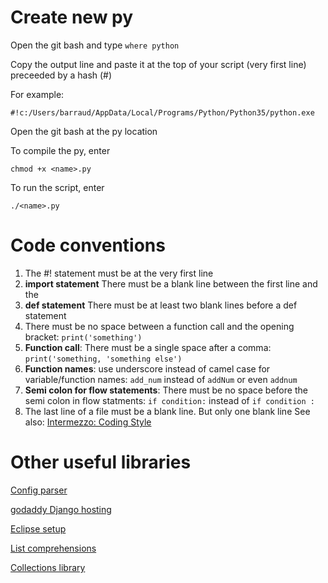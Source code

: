 # Create new py

Open the git bash and type `where python`

Copy the output line and paste it at the top of your script (very first line) preceeded by a hash (#)

For example:
```
#!c:/Users/barraud/AppData/Local/Programs/Python/Python35/python.exe
```
Open the git bash at the py location

To compile the py, enter

```
chmod +x <name>.py
```

To run the script, enter

```
./<name>.py
```


# Code conventions
1. The #! statement must be at the very first line
2. <b>import statement</b> There must be a blank line between the first line and the
3. <b>def statement</b> There must be at least two blank lines before a def statement
4. There must be no space between a function call and the opening bracket: ```print('something')```
5. <b>Function call</b>: There must be a single space after a comma: ```print('something, 'something else')```
6. <b>Function names</b>: use underscore instead of camel case for variable/function names: ```add_num``` instead of ```addNum``` or even ```addnum```
7. <b>Semi colon for flow statements</b>: There must be no space before the semi colon in flow statments: ```if condition:``` instead of ```if condition :```
8. The last line of a file must be a blank line. But only one blank line
See also: [Intermezzo: Coding Style](https://docs.python.org/2/tutorial/controlflow.html#intermezzo-coding-style)

# Other useful libraries
[Config parser](https://docs.python.org/3/library/configparser.html)

[godaddy Django hosting](https://in.godaddy.com/pro/one-click-installation/django)

[Eclipse setup](http://www.vogella.com/tutorials/Python/article.html)

[List comprehensions](http://www.secnetix.de/olli/Python/list_comprehensions.hawk)

[Collections library](https://docs.python.org/2/library/collections.html)
